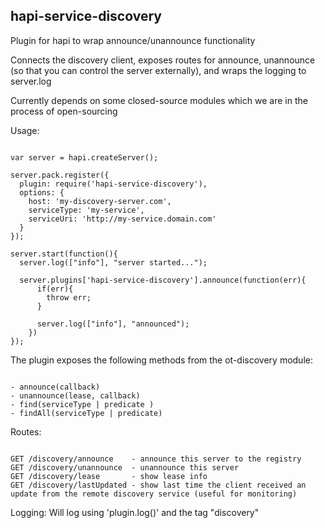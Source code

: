 hapi-service-discovery
---

Plugin for hapi to wrap announce/unannounce functionality

Connects the discovery client, exposes routes for announce, unannounce (so that you can control the server externally), and wraps the logging to server.log

Currently depends on some closed-source modules which we are in the process of open-sourcing


Usage:

```

var server = hapi.createServer();

server.pack.register({
  plugin: require('hapi-service-discovery'),
  options: {
    host: 'my-discovery-server.com',
    serviceType: 'my-service',
    serviceUri: 'http://my-service.domain.com'
  }
});

server.start(function(){
  server.log(["info"], "server started...");

  server.plugins['hapi-service-discovery'].announce(function(err){
      if(err){
        throw err;
      }

      server.log(["info"], "announced");
    })
});

```

The plugin exposes the following methods from the ot-discovery module:

```

- announce(callback)
- unannounce(lease, callback)
- find(serviceType | predicate )
- findAll(serviceType | predicate)

```

Routes:

```

GET /discovery/announce    - announce this server to the registry
GET /discovery/unannounce  - unannounce this server
GET /discovery/lease       - show lease info
GET /discovery/lastUpdated - show last time the client received an update from the remote discovery service (useful for monitoring)

```

Logging: Will log using 'plugin.log()' and the tag "discovery"
